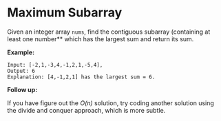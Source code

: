 # Maximum Subarray

Given an integer array `nums`, find the contiguous subarray (containing at least one
number** which has the largest sum and return its sum.

**Example:**

```
Input: [-2,1,-3,4,-1,2,1,-5,4],
Output: 6
Explanation: [4,-1,2,1] has the largest sum = 6.

```

**Follow up:**

If you have figure out the *O(n)* solution, try coding another solution using the
divide and conquer approach, which is more subtle.
